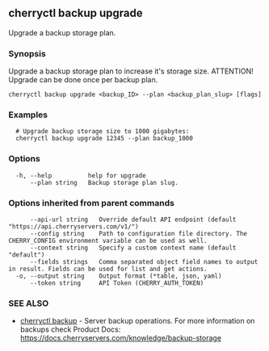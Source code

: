 ## cherryctl backup upgrade

Upgrade a backup storage plan.

### Synopsis

Upgrade a backup storage plan to increase it's storage size. ATTENTION! Upgrade can be done once per backup plan.

```
cherryctl backup upgrade <backup_ID> --plan <backup_plan_slug> [flags]
```

### Examples

```
  # Upgrade backup storage size to 1000 gigabytes:
  cherryctl backup upgrade 12345 --plan backup_1000
```

### Options

```
  -h, --help          help for upgrade
      --plan string   Backup storage plan slug.
```

### Options inherited from parent commands

```
      --api-url string   Override default API endpoint (default "https://api.cherryservers.com/v1/")
      --config string    Path to configuration file directory. The CHERRY_CONFIG environment variable can be used as well.
      --context string   Specify a custom context name (default "default")
      --fields strings   Comma separated object field names to output in result. Fields can be used for list and get actions.
  -o, --output string    Output format (*table, json, yaml)
      --token string     API Token (CHERRY_AUTH_TOKEN)
```

### SEE ALSO

* [cherryctl backup](cherryctl_backup.md)	 - Server backup operations. For more information on backups check Product Docs: https://docs.cherryservers.com/knowledge/backup-storage

